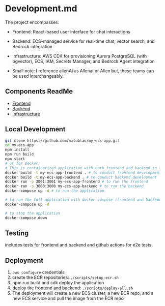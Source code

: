 # Development.md

The project encompasses:

- Frontend: React-based user interface for chat interactions

- Backend: ECS-managed service for real-time chat, vector search, and Bedrock integration

- Infrastructure: AWS CDK for provisioning Aurora PostgreSQL (with pgvector), ECS, IAM, Secrets Manager, and Bedrock Agent integration

* Small note: I reference allenAi as Allenai or Allen but, these teams can be used interchangeably.

## Components ReadMe

- [Frontend](../frontend/README.md)
- [Backend](../backend/ReadMe.md)
- [Infrastructure](../backend/src/infrastructure/ReadMe.md)

## Local Development

```bash
git clone https://github.com/matoblac/my-ecs-app.git
cd my-ecs-app
npm install
npm run build
npm start
# or for Docker:
# This is containerized application with both frontend and backend in the same ecs task -> same ecs task? why?(this means they can communicate via websockets)
docker build -t my-ecs-app-frontend . # to conduct frontend development
docker build -t my-ecs-app-backend . # to conduct backend development
docker run -p 3001:3001 my-ecs-app-frontend # to run the frontend
docker run -p 3000:3000 my-ecs-app-backend # to run the backend
docker-compose up -d # to run the application

# to run the full application with docker compose (frontend and backend in local development mode working together)
docker-compose up -d

# to stop the application
docker-compose down
```

## Testing 
includes tests for frontend and backend and github actions for e2e tests

## Deployment 
1. `aws configure` credentials
2. create the ECR repositories: `./scripts/setup-ecr.sh`
3. npm run build and cdk deploy the application
4. deploy the frontend and backend: `./scripts/deploy-all.sh`
5. The deployment will create a new ECS cluster, a new ECR repo, and a new ECS service and pull the image from the ECR repo




